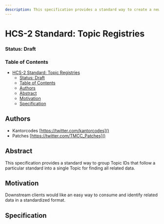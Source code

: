 ```yaml
---
description: This specification provides a standard way to create a new registry for a sub-standard like HCS-1.
---
```


# HCS-2 Standard: Topic Registries

### Status: Draft

### Table of Contents

- [HCS-2 Standard: Topic Registries](#hcs-2-standard-topic-registries)
    - [Status: Draft](#status-draft)
    - [Table of Contents](#table-of-contents)
  - [Authors](#authors)
  - [Abstract](#abstract)
  - [Motivation](#motivation)
  - [Specification](#specification)

## Authors
- Kantorcodes [https://twitter.com/kantorcodes]()
- Patches [https://twitter.com/TMCC_Patches]()

## Abstract

This specification provides a standard way to group Topic IDs that follow a particular standard into a single Topic for finding all related data.

## Motivation

Downstream clients would like an easy way to consume and identify related data in a standardized format.

## Specification
